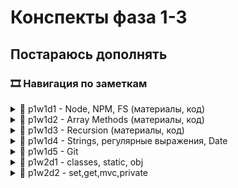 # Конспекты фаза 1-3

## Постараюсь дополнять

### 🎞 Навигация по заметкам

<details>
  <summary>📌 p1w1d1 - Node, NPM, FS (материалы, код)</summary>
  
  - [*Допы к конспектам*](фаза1/w1d1%20-%20Node,%20NPM,%20FS/)
  - [*Презентация*](https://docs.google.com/presentation/d/1jV0Bt_7btaXPl_Jeg4MiFQielcRdows9/edit#slide=id.p1)
  - [**Начало работы (инициализация проекта, ESLint, Jest)**](фаза1/w1d1%20-%20Node,%20NPM,%20FS/основные%20команды.md)
  - [**Конспект по fs/Common JS/импорт/экспорт**](фаза1/w1d1%20-%20Node,%20NPM,%20FS/конспект.md)
</details>

<details>
  <summary>📌 p1w1d2 - Array Methods (материалы, код)</summary>
  
  - [*Решение задач основными методами*](фаза1/w1d2%20-%20Array%20Methods/)
  - [*Презентация*](https://docs.google.com/presentation/d/13Fy8XU-in5ZU9XSOhZMhYbG5N9Fnm6qu/edit#slide=id.g255419c24b5_0_104)
  - [**Конспект по методам массивов**](фаза1/w1d2%20-%20Array%20Methods/конспект.md)
  - [**Шпаргалка по выбору подходящего метода**](https://github.com/Elbrus-Bootcamp/phase-1/blob/main/resources/js-array-methods.pdf)
  - [*Справочник JavaScript(RU)*](https://code.mu/ru/javascript/manual/)
  - [*Визуальная шпаргалка по методам*](https://only-to-top.ru/blog/coding/2020-12-30-js-array-cheatsheet.html)
  - [*Куча шпаргалок по JS, классам, методам и не только*](https://github.com/virdginiya1903/Frontend-Information?tab=readme-ov-file#JavaScript)
  - [**Наглядная шпаргалка по методам массивов**](https://qlid.ru/articles/31808/)
</details>

<details>
  <summary>📌 p1w1d3 - Recursion (материалы, код)</summary>
  
  - [*Решение задач*](фаза1/w1d3%20-%20Recursion/)
  - [*Презентация*](https://docs.google.com/presentation/d/1Nu5rYRNTuwm-Zl3bycvX4RfkiMRP1Pnq/edit#slide=id.g25378244598_0_104)
  - [**Конспект по рекурсии**](фаза1/w1d3%20-%20Recursion/конспект.md)
  - [**О рекурсии простыми словами**](https://doka.guide/js/recursion/)
  - [*Планшет для рисования*](https://excalidraw.com/)
  - [*Как работает рекурсия – объяснение в блок-схемах и видео*](https://excalidraw.com/)
  - [*Визуализация факториала и Фибоначчи*](https://excalidraw.com/)
</details>

<details>
  <summary>📌 p1w1d4 - Strings, регулярные выражения, Date</summary>
  
  - [*Метод test*](фаза1/w1d4%20-%20Strings,%20RegExp/)
  - [*Презентация*](https://docs.google.com/presentation/d/1_3TJtQlJjnpqEONqwgZiVAdEwe84XYM2/edit#slide=id.g25373cd457b_0_104)
  - [**Конспект**](фаза1/w1d4%20-%20Strings,%20RegExp/конспект.md)
  - [*Основные Методы для String's*](https://dzen.ru/a/XZIGLh6OPwCthM6u)
  - [*40 основных и нестандартных методов для работы со строками*](https://proglib.io/p/40-osnovnyh-i-nestandartnyh-metodov-dlya-raboty-so-strokami-v-javascript-2022-05-19)
  - [*Методы строк в JavaScript: простая шпаргалка с примерами*](https://tproger.ru/articles/metody-strok-v-javascript-shpargalka-dlja-nachinajushhih)
  - [*Короткая шпаргала по строкам*](https://www.internet-technologies.ru/articles/kak-indeksirovat-razbivat-i-manipulirovat-strokami-v-javascript.html)
  - [*Подробный гайд с примерами по регулярным выражениям в JS*](https://tproger.ru/articles/regulyarnye-vyrazheniya-v-javascript-eto-ne-tak-strawno-kak-vy-dumaete)
  - [*Шпаргалка по регулярным выражениям*](https://proglib.io/p/shpargalka-po-regulyarnym-vyrazheniyam-v-javascript-2022-07-17)
  - [**Генератор рег. выражений regex101**](https://regex101.com/)
  - [**Date**](https://doka.guide/js/date/)
  - [*Работа с объектом Date*](https://www.internet-technologies.ru/articles/rabota-s-obektom-date-v-javascript.html)
</details>

<details>
  <summary>📌 p1w1d5 - Git</summary>
  
  ### Подробная инструкция по работе с Git
  - [Работа с git](https://github.com/Elbrus-Bootcamp/git-steps/blob/master/README.md)
  - [Видео о том, как работать с гитом на групповом проекте](https://youtu.be/t0-73o0rVN4)
  ##### Общие рекомендации
  - Один человек делает форк
  - Другие делают клон созданного форка
  - Добавьте всех в коллабораторы
  - Каждый работает в своей ветке
  - Делайте merge как можно чаще!
  ##### Как делать merge?
  - git add -A
  - git commit -m ""
  - git push origin mybranch
  - На github.com нажать "New pull request"
  - Попросить товарища проверить pull-request
</details>

<details>
  <summary>📌 p1w2d1 - classes, static, obj</summary>

- [**Конспект**](фаза1/w2d1%20-%20classes,%20static,%20obj/конспект.md)
- [*Решение задач*](фаза1/w2d1%20-%20classes,%20static,%20obj/)
- [*Презентация*](https://docs.google.com/presentation/d/1UjLUAWAI9bYhwDdVZcqs2oLPwuO3WNE1/edit#slide=id.p1)
- [**Об объектах простыми словами**](https://doka.guide/js/object/)
- [**Подробный удобный гайд по объектам**](https://itchief.ru/javascript/objects)

- [*Apply /Call/ This - это...(подробно)*](https://thecode.media/this/#:~:text=%D0%9A%D0%BB%D1%8E%D1%87%D0%B5%D0%B2%D0%BE%D0%B5%20%D1%81%D0%BB%D0%BE%D0%B2%D0%BE%20this%20%E2%80%94%20%D0%BE%D0%B4%D0%BD%D0%B0%20%D0%B8%D0%B7,%D0%BE%D1%82%20%D1%82%D0%BE%D0%B3%D0%BE%2C%20%D0%B3%D0%B4%D0%B5%20%D0%BE%D0%BD%D0%BE%20%D0%BD%D0%B0%D0%BF%D0%B8%D1%81%D0%B0%D0%BD%D0%BE.)
- [*Apply /Call/ This - это...(коротко)*](https://javascript.ru/tutorial/object/thiskeyword)
- [*Класс в JavaScript: базовый синтаксис и примеры. Часть первая*](https://elbrusboot.camp/blog/klass-v-javascript-bazovyi-sintaksis-i-primiery/)
- [*Класс в JavaScript: базовый синтаксис и примеры. Часть вторая*](https://elbrusboot.camp/blog/klass-v-javascript-bazovyi-sintaksis-i-primiery-chast-vtoraia/)
</details>

<details>
  <summary>📌 p1w2d2 - set,get,mvc,private</summary>

- [**Конспект**](фаза1/w2d2%20-%20set,get,mvc,private/конспект.md)
- [*Решение задач*](фаза1/w2d2%20-%20set,get,mvc,private/)
- [*Презентация*](https://docs.google.com/presentation/d/1IfBB8rU_mkjS80UF5khfxdjlD2vUkRb6/edit#slide=id.p1)
- [*Крутое объяснение что такое Приватные свойства и методы на примере игры*](https://thecode.media/new-oop-private/)
- [*Крутое объяснение что такое Геттеры и Сеттеры*](https://thecode.media/getter/)
- [*Свойства и методы доступа (set/get). Подробно и понятно*](https://metanit.com/web/javascript/4.14.php)
</details>
